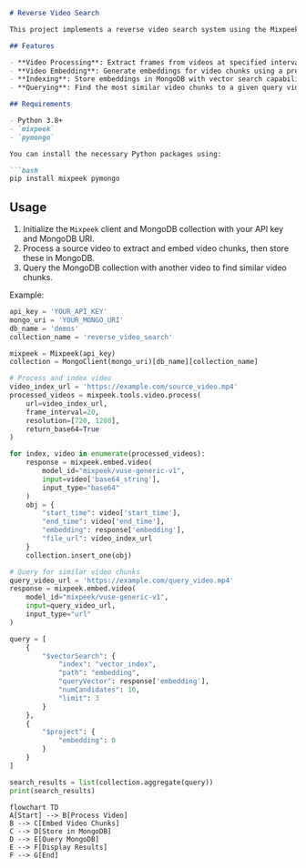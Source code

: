 ````markdown:use-cases/reverse-video-search/README.md
# Reverse Video Search

This project implements a reverse video search system using the Mixpeek API for video processing and embedding, and MongoDB for indexing and querying video chunks based on vector similarity.

## Features

- **Video Processing**: Extract frames from videos at specified intervals and resolutions.
- **Video Embedding**: Generate embeddings for video chunks using a pre-trained model.
- **Indexing**: Store embeddings in MongoDB with vector search capabilities.
- **Querying**: Find the most similar video chunks to a given query video using MongoDB's vector search.

## Requirements

- Python 3.8+
- `mixpeek`
- `pymongo`

You can install the necessary Python packages using:

```bash
pip install mixpeek pymongo
````

## Usage

1. Initialize the `Mixpeek` client and MongoDB collection with your API key and MongoDB URI.
2. Process a source video to extract and embed video chunks, then store these in MongoDB.
3. Query the MongoDB collection with another video to find similar video chunks.

Example:

```python
api_key = 'YOUR_API_KEY'
mongo_uri = 'YOUR_MONGO_URI'
db_name = 'demos'
collection_name = 'reverse_video_search'

mixpeek = Mixpeek(api_key)
collection = MongoClient(mongo_uri)[db_name][collection_name]

# Process and index video
video_index_url = 'https://example.com/source_video.mp4'
processed_videos = mixpeek.tools.video.process(
    url=video_index_url,
    frame_interval=20,
    resolution=[720, 1280],
    return_base64=True
)

for index, video in enumerate(processed_videos):
    response = mixpeek.embed.video(
        model_id="mixpeek/vuse-generic-v1",
        input=video['base64_string'],
        input_type="base64"
    )
    obj = {
        "start_time": video['start_time'],
        "end_time": video['end_time'],
        "embedding": response['embedding'],
        "file_url": video_index_url
    }
    collection.insert_one(obj)

# Query for similar video chunks
query_video_url = 'https://example.com/query_video.mp4'
response = mixpeek.embed.video(
    model_id="mixpeek/vuse-generic-v1",
    input=query_video_url,
    input_type="url"
)

query = [
    {
        "$vectorSearch": {
            "index": "vector_index",
            "path": "embedding",
            "queryVector": response['embedding'],
            "numCandidates": 10,
            "limit": 3
        }
    },
    {
        "$project": {
            "embedding": 0
        }
    }
]

search_results = list(collection.aggregate(query))
print(search_results)
```

```mermaid
flowchart TD
A[Start] --> B[Process Video]
B --> C[Embed Video Chunks]
C --> D[Store in MongoDB]
D --> E[Query MongoDB]
E --> F[Display Results]
F --> G[End]
```

